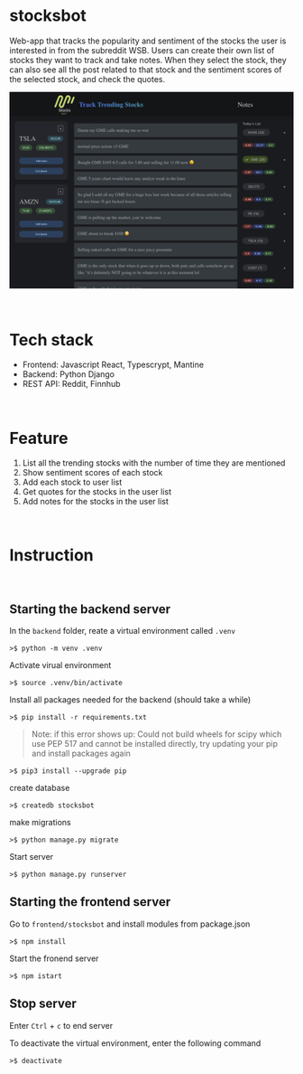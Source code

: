 # stocksbot 
Web-app that tracks the popularity and sentiment of the stocks the user is interested in from the subreddit WSB.  Users can create their own list of stocks they want to track and take notes. When they select the stock, they can also see all the post related to that stock and the sentiment scores of the selected stock, and check the quotes.

<img src="frontend/stocksbot/public/stocksbot.png" width="600" >

&nbsp;
# Tech stack
- Frontend: Javascript React, Typescrypt, Mantine
- Backend: Python Django
- REST API: Reddit, Finnhub

&nbsp;
# Feature
1. List all the trending stocks with the number of time they are mentioned 
2. Show sentiment scores of each stock
3. Add each stock to user list
4. Get quotes for the stocks in the user list
5. Add notes for the stocks in the user list

&nbsp;
# Instruction

&nbsp;
## Starting the backend server

In the `backend` folder, reate a virtual environment called `.venv`
```shell
>$ python -m venv .venv
```

Activate virual environment 
```shell
>$ source .venv/bin/activate
```

Install all packages needed for the backend (should take a while)
```shell
>$ pip install -r requirements.txt
```

> Note: if this error shows up: Could not build wheels for scipy which use PEP 517 and cannot be installed directly, try updating your pip and install packages again 
```shell
>$ pip3 install --upgrade pip
```

create database
```shell
>$ createdb stocksbot
```

make migrations
```shell
>$ python manage.py migrate
```

Start server
```shell
>$ python manage.py runserver
```

## Starting the frontend server
Go to `frontend/stocksbot` and install modules from package.json
```shell
>$ npm install 
```

Start the fronend server
```shell
>$ npm istart
```


## Stop server
Enter `Ctrl` + `c` to end server

To deactivate the virtual environment, enter the following command
```shell
>$ deactivate
```

